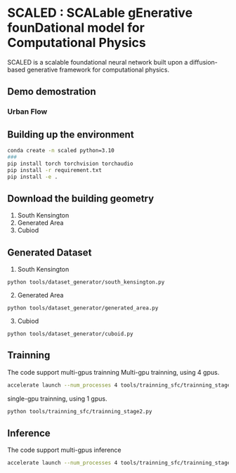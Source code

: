 # SCALED : SCALable gEnerative founDational model for Computational Physics
SCALED is a scalable foundational neural network built upon a diffusion-based generative framework for computational physics.

## Demo demostration
### Urban Flow

## Building up the environment
```bash
conda create -n scaled python=3.10
###
pip install torch torchvision torchaudio
pip install -r requirement.txt
pip install -e .
```

## Download the building geometry
1. South Kensington
2. Generated Area
3. Cubiod

## Generated Dataset
1. South Kensington
```
python tools/dataset_generator/south_kensington.py
```
2. Generated Area
```
python tools/dataset_generator/generated_area.py
```
3. Cubiod
```
python tools/dataset_generator/cuboid.py
```

## Trainning
The code support multi-gpus trainning
Multi-gpu trainning, using 4 gpus.
```bash
accelerate launch --num_processes 4 tools/trainning_sfc/trainning_stage1.py
```
single-gpu trainning, using 1 gpus.
```bash
python tools/trainning_sfc/trainning_stage2.py
```

## Inference
The code support multi-gpus inference
```bash
accelerate launch --num_processes 4 tools/trainning_sfc/trainning_stage1.py
```